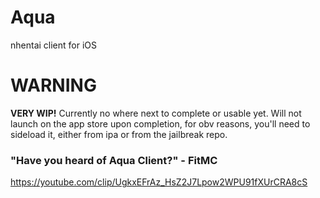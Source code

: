 # Aqua
nhentai client for iOS

# WARNING

**VERY WIP!** Currently no where next to complete or usable yet. Will not launch on the app store upon completion, for obv reasons, you'll need to sideload it, either from ipa or from the jailbreak repo.

### "Have you heard of Aqua Client?" - FitMC
https://youtube.com/clip/UgkxEFrAz_HsZ2J7Lpow2WPU91fXUrCRA8cS
